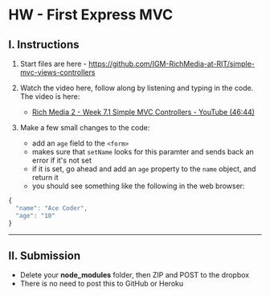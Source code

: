 # HW - First Express MVC

## I. Instructions

1) Start files are here - https://github.com/IGM-RichMedia-at-RIT/simple-mvc-views-controllers

2) Watch the video here, follow along by listening and typing in the code. The video is here:

    - [Rich Media 2 - Week 7.1 Simple MVC Controllers - YouTube (46:44)](https://www.youtube.com/watch?v=JthuX0jkFb0)

3) Make a few small changes to the code:

    - add an `age` field to the `<form>`
    - makes sure that `setName` looks for this paramter and sends back an error if it's not set
    - if it is set, go ahead and add an `age` property to the `name` object, and return it
    - you should see something like the following in the web browser:

```js
{
  "name": "Ace Coder",
  "age": "10"
}
```

<hr>

## II. Submission
- Delete your **node_modules** folder, then ZIP and POST to the dropbox
- There is no need to post this to GitHub or Heroku


